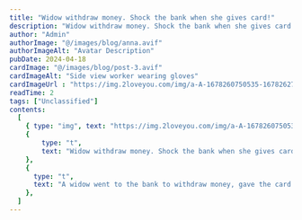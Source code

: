 ```yaml
---
title: "Widow withdraw money. Shock the bank when she gives card!"
description: "Widow withdraw money. Shock the bank when she gives card!"
author: "Admin"
authorImage: "@/images/blog/anna.avif"
authorImageAlt: "Avatar Description"
pubDate: 2024-04-18
cardImage: "@/images/blog/post-3.avif"
cardImageAlt: "Side view worker wearing gloves"
cardImageUrl : "https://img.2loveyou.com/img/a-A-1678260750535-1678262775643.jpg"
readTime: 2
tags: ["Unclassified"]
contents:
  [
    { type: "img", text: "https://img.2loveyou.com/img/a-A-1678260750535-1678262775643.jpg" },
    { 
        type: "t", 
        text: "Widow withdraw money. Shock the bank when she gives card!"
    },
    {
      type: "t",
      text: "A widow went to the bank to withdraw money, gave the card to the bank employee, and said:\"girl, I will withdraw 500 yuan.\" The girl said: \"Please go to the ATM for less than 5000.\" The widow asked \"Why?\"\nThe employee said impatiently: \"It's the rule, just go away if you have nothing to do, there is still a line behind!\" Then threw the card to the widow.\nThe widow didn't say anything, and threw the card to him again: \"Help me take out all the money in it!\"\nAfter making inquiries, the employee shocked a lot, nodded and bowed quickly and said to the widow, \"I'm sorry, lady, you have a total of 350 million yuan in it. Our bank doesn't have that much cash right now. You should make an appointment to pick it up tomorrow.\"\nThe widow asked, \"How much can I take now?\"\nThe service staff said, \"Anything under 300,000 is fine.\"\nThe widow said, \"Then get 300,000 for me.\"\nThe employee immediately took out 300,000 yuan respectfully and handed it to the widow.\nThe widow took the money, counted out 500 yuan and put it in the bag.\nThen said to the employee, \"Save 299,500 yuan for me\"\nThe employee was shocked very much after hearing that...\nClient is the God"
    },
  ]
---
```

